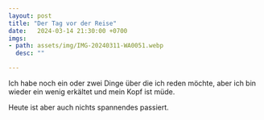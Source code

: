 ```yaml
---
layout: post
title: "Der Tag vor der Reise"
date:   2024-03-14 21:30:00 +0700
imgs: 
- path: assets/img/IMG-20240311-WA0051.webp
  desc: ""

---
```


Ich habe noch ein oder zwei Dinge über die ich reden möchte, aber ich bin wieder ein wenig erkältet und mein Kopf ist müde. 

Heute ist aber auch nichts spannendes passiert. 
